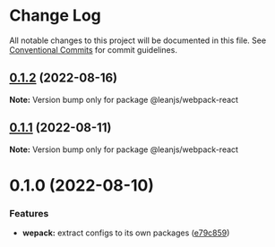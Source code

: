 # Change Log

All notable changes to this project will be documented in this file.
See [Conventional Commits](https://conventionalcommits.org) for commit guidelines.

## [0.1.2](https://github.com/leanjs/leanjs/compare/@leanjs/webpack-react@0.1.1...@leanjs/webpack-react@0.1.2) (2022-08-16)

**Note:** Version bump only for package @leanjs/webpack-react





## [0.1.1](https://github.com/leanjs/leanjs/compare/@leanjs/webpack-react@0.1.0...@leanjs/webpack-react@0.1.1) (2022-08-11)

**Note:** Version bump only for package @leanjs/webpack-react





# 0.1.0 (2022-08-10)


### Features

* **wepack:** extract configs to its own packages ([e79c859](https://github.com/leanjs/leanjs/commit/e79c859371cb3bfe779eef21bbe3d55874dc2098))
